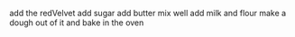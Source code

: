 add the redVelvet
add sugar
add butter
mix well
add milk and flour
make a dough out of it and bake in the oven